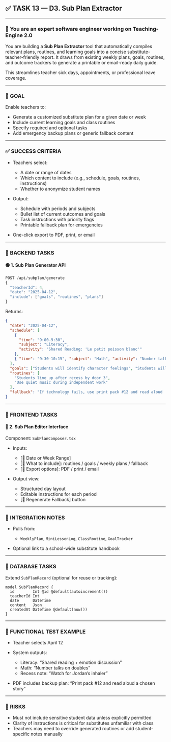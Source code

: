 ## ✅ TASK 13 — D3. Sub Plan Extractor

---

### 🧠 You are an expert software engineer working on Teaching-Engine 2.0

You are building a **Sub Plan Extractor** tool that automatically compiles relevant plans, routines, and learning goals into a concise substitute-teacher-friendly report. It draws from existing weekly plans, goals, routines, and outcome trackers to generate a printable or email-ready daily guide.

This streamlines teacher sick days, appointments, or professional leave coverage.

---

### 🔹 GOAL

Enable teachers to:

- Generate a customized substitute plan for a given date or week
- Include current learning goals and class routines
- Specify required and optional tasks
- Add emergency backup plans or generic fallback content

---

### ✅ SUCCESS CRITERIA

- Teachers select:

  - A date or range of dates
  - Which content to include (e.g., schedule, goals, routines, instructions)
  - Whether to anonymize student names

- Output:

  - Schedule with periods and subjects
  - Bullet list of current outcomes and goals
  - Task instructions with priority flags
  - Printable fallback plan for emergencies

- One-click export to PDF, print, or email

---

### 🔧 BACKEND TASKS

#### 🟢 1. Sub Plan Generator API

```ts
POST /api/subplan/generate
{
  "teacherId": 4,
  "date": "2025-04-12",
  "include": ["goals", "routines", "plans"]
}
```

Returns:

```json
{
  "date": "2025-04-12",
  "schedule": [
    {
      "time": "9:00–9:30",
      "subject": "Literacy",
      "activity": "Shared Reading: 'Le petit poisson blanc'"
    },
    { "time": "9:30–10:15", "subject": "Math", "activity": "Number talks + story problems" }
  ],
  "goals": ["Students will identify character feelings", "Students will use doubles strategies"],
  "routines": [
    "Students line up after recess by door 3",
    "Use quiet music during independent work"
  ],
  "fallback": "If technology fails, use print pack #12 and read aloud 'Nina et le lapin magique'."
}
```

---

### 🎨 FRONTEND TASKS

#### 🔵 2. Sub Plan Editor Interface

Component: `SubPlanComposer.tsx`

- Inputs:

  - \[📅 Date or Week Range]
  - \[📌 What to include]: routines / goals / weekly plans / fallback
  - \[📄 Export options]: PDF / print / email

- Output view:

  - Structured day layout
  - Editable instructions for each period
  - \[🔄 Regenerate Fallback] button

---

### 🔗 INTEGRATION NOTES

- Pulls from:

  - `WeeklyPlan`, `MiniLessonLog`, `ClassRoutine`, `GoalTracker`

- Optional link to a school-wide substitute handbook

---

### 📁 DATABASE TASKS

Extend `SubPlanRecord` (optional for reuse or tracking):

```prisma
model SubPlanRecord {
  id        Int @id @default(autoincrement())
  teacherId Int
  date      DateTime
  content   Json
  createdAt DateTime @default(now())
}
```

---

### 🧪 FUNCTIONAL TEST EXAMPLE

- Teacher selects April 12
- System outputs:

  - Literacy: “Shared reading + emotion discussion”
  - Math: “Number talks on doubles”
  - Recess note: “Watch for Jordan’s inhaler”

- PDF includes backup plan: “Print pack #12 and read aloud a chosen story”

---

### 🚩 RISKS

- Must not include sensitive student data unless explicitly permitted
- Clarity of instructions is critical for substitutes unfamiliar with class
- Teachers may need to override generated routines or add student-specific notes manually

